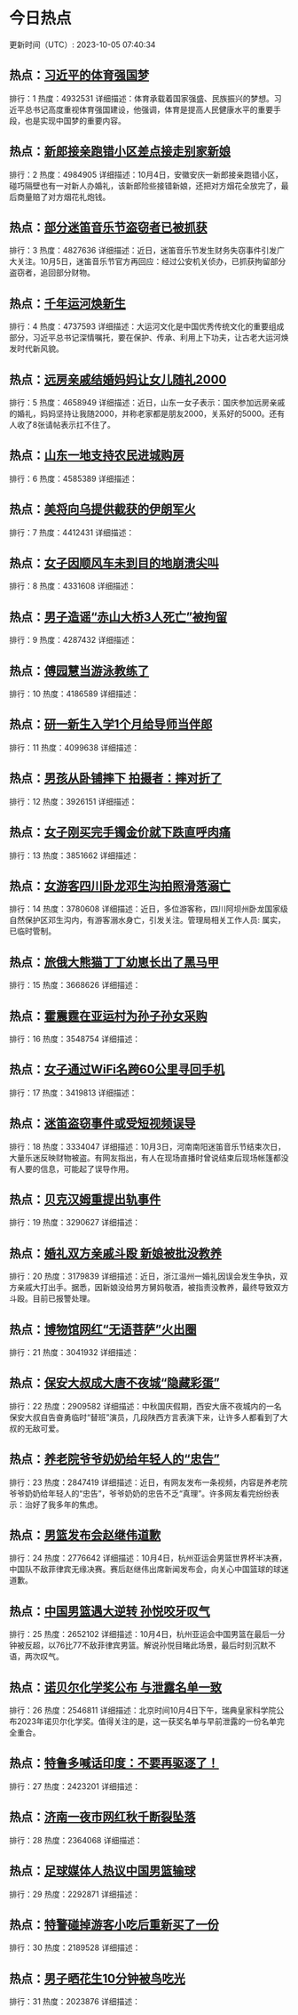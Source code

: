 # 今日热点

更新时间（UTC）: 2023-10-05 07:40:34

## 热点：[习近平的体育强国梦](https://cn.bing.com/search?q=习近平的体育强国梦)
排行：1
热度：4932531
详细描述：体育承载着国家强盛、民族振兴的梦想。习近平总书记高度重视体育强国建设，他强调，体育是提高人民健康水平的重要手段，也是实现中国梦的重要内容。

## 热点：[新郎接亲跑错小区差点接走别家新娘](https://cn.bing.com/search?q=新郎接亲跑错小区差点接走别家新娘)
排行：2
热度：4984905
详细描述：10月4日，安徽安庆一新郎接亲跑错小区，碰巧隔壁也有一对新人办婚礼，该新郎险些接错新娘，还把对方烟花全放完了，最后商量赔了对方烟花礼炮钱。

## 热点：[部分迷笛音乐节盗窃者已被抓获](https://cn.bing.com/search?q=部分迷笛音乐节盗窃者已被抓获)
排行：3
热度：4827636
详细描述：近日，迷笛音乐节发生财务失窃事件引发广大关注。10月5日，迷笛音乐节官方再回应：经过公安机关侦办，已抓获拘留部分盗窃者，追回部分财物。

## 热点：[千年运河焕新生](https://cn.bing.com/search?q=千年运河焕新生)
排行：4
热度：4737593
详细描述：大运河文化是中国优秀传统文化的重要组成部分，习近平总书记深情嘱托，要在保护、传承、利用上下功夫，让古老大运河焕发时代新风貌。

## 热点：[远房亲戚结婚妈妈让女儿随礼2000](https://cn.bing.com/search?q=远房亲戚结婚妈妈让女儿随礼2000)
排行：5
热度：4658949
详细描述：近日，山东一女子表示：国庆参加远房亲戚的婚礼，妈妈坚持让我随2000，并称老家都是朋友2000，关系好的5000。还有人收了8张请帖表示扛不住了。

## 热点：[山东一地支持农民进城购房](https://cn.bing.com/search?q=山东一地支持农民进城购房)
排行：6
热度：4585389
详细描述：

## 热点：[美将向乌提供截获的伊朗军火](https://cn.bing.com/search?q=美将向乌提供截获的伊朗军火)
排行：7
热度：4412431
详细描述：

## 热点：[女子因顺风车未到目的地崩溃尖叫](https://cn.bing.com/search?q=女子因顺风车未到目的地崩溃尖叫)
排行：8
热度：4331608
详细描述：

## 热点：[男子造谣“赤山大桥3人死亡”被拘留](https://cn.bing.com/search?q=男子造谣“赤山大桥3人死亡”被拘留)
排行：9
热度：4287432
详细描述：

## 热点：[傅园慧当游泳教练了](https://cn.bing.com/search?q=傅园慧当游泳教练了)
排行：10
热度：4186589
详细描述：

## 热点：[研一新生入学1个月给导师当伴郎](https://cn.bing.com/search?q=研一新生入学1个月给导师当伴郎)
排行：11
热度：4099638
详细描述：

## 热点：[男孩从卧铺摔下 拍摄者：摔对折了](https://cn.bing.com/search?q=男孩从卧铺摔下拍摄者：摔对折了)
排行：12
热度：3926151
详细描述：

## 热点：[女子刚买完手镯金价就下跌直呼肉痛](https://cn.bing.com/search?q=女子刚买完手镯金价就下跌直呼肉痛)
排行：13
热度：3851662
详细描述：

## 热点：[女游客四川卧龙邓生沟拍照滑落溺亡](https://cn.bing.com/search?q=女游客四川卧龙邓生沟拍照滑落溺亡)
排行：14
热度：3780608
详细描述：近日，多位游客称，四川阿坝州卧龙国家级自然保护区邓生沟内，有游客溺水身亡，引发关注。管理局相关工作人员: 属实，已临时管制。

## 热点：[旅俄大熊猫丁丁幼崽长出了黑马甲](https://cn.bing.com/search?q=旅俄大熊猫丁丁幼崽长出了黑马甲)
排行：15
热度：3668626
详细描述：

## 热点：[霍震霆在亚运村为孙子孙女采购](https://cn.bing.com/search?q=霍震霆在亚运村为孙子孙女采购)
排行：16
热度：3548754
详细描述：

## 热点：[女子通过WiFi名跨60公里寻回手机](https://cn.bing.com/search?q=女子通过WiFi名跨60公里寻回手机)
排行：17
热度：3419813
详细描述：

## 热点：[迷笛盗窃事件或受短视频误导](https://cn.bing.com/search?q=迷笛盗窃事件或受短视频误导)
排行：18
热度：3334047
详细描述：10月3日，河南南阳迷笛音乐节结束次日，大量乐迷反映财物被盗。有网友指出，有人在现场直播时曾说结束后现场帐篷都没有人要的信息，可能起了误导作用。

## 热点：[贝克汉姆重提出轨事件](https://cn.bing.com/search?q=贝克汉姆重提出轨事件)
排行：19
热度：3290627
详细描述：

## 热点：[婚礼双方亲戚斗殴 新娘被批没教养](https://cn.bing.com/search?q=婚礼双方亲戚斗殴新娘被批没教养)
排行：20
热度：3179839
详细描述：近日，浙江温州一婚礼因误会发生争执，双方亲戚大打出手。据悉，因新娘没给男方舅妈敬酒，被指责没教养，最终导致双方斗殴。目前已报警处理。

## 热点：[博物馆网红“无语菩萨”火出圈](https://cn.bing.com/search?q=博物馆网红“无语菩萨”火出圈)
排行：21
热度：3041932
详细描述：

## 热点：[保安大叔成大唐不夜城“隐藏彩蛋”](https://cn.bing.com/search?q=保安大叔成大唐不夜城“隐藏彩蛋”)
排行：22
热度：2909582
详细描述：中秋国庆假期，西安大唐不夜城内的一名保安大叔自告奋勇临时“替班”演员，几段陕西方言表演下来，让许多人都看到了大叔的无敌可爱。

## 热点：[养老院爷爷奶奶给年轻人的“忠告”](https://cn.bing.com/search?q=养老院爷爷奶奶给年轻人的“忠告”)
排行：23
热度：2847419
详细描述：近日，有网友发布一条视频，内容是养老院爷爷奶奶给年轻人的“忠告”，爷爷奶奶的忠告不乏“真理”。许多网友看完纷纷表示：治好了我多年的焦虑。

## 热点：[男篮发布会赵继伟道歉](https://cn.bing.com/search?q=男篮发布会赵继伟道歉)
排行：24
热度：2776642
详细描述：10月4日，杭州亚运会男篮世界杯半决赛，中国队不敌菲律宾无缘决赛。赛后赵继伟出席新闻发布会，向关心中国篮球的球迷道歉。

## 热点：[中国男篮遇大逆转 孙悦咬牙叹气](https://cn.bing.com/search?q=中国男篮遇大逆转孙悦咬牙叹气)
排行：25
热度：2652102
详细描述：10月4日，杭州亚运会中国男篮在最后一分钟被反超，以76比77不敌菲律宾男篮。解说孙悦目睹此场景，最后时刻沉默不语，两次叹气。

## 热点：[诺贝尔化学奖公布 与泄露名单一致](https://cn.bing.com/search?q=诺贝尔化学奖公布与泄露名单一致)
排行：26
热度：2546811
详细描述：北京时间10月4日下午，瑞典皇家科学院公布2023年诺贝尔化学奖。值得关注的是，这一获奖名单与早前泄露的一份名单完全重合。

## 热点：[特鲁多喊话印度：不要再驱逐了！](https://cn.bing.com/search?q=特鲁多喊话印度：不要再驱逐了！)
排行：27
热度：2423201
详细描述：

## 热点：[济南一夜市网红秋千断裂坠落](https://cn.bing.com/search?q=济南一夜市网红秋千断裂坠落)
排行：28
热度：2364068
详细描述：

## 热点：[足球媒体人热议中国男篮输球](https://cn.bing.com/search?q=足球媒体人热议中国男篮输球)
排行：29
热度：2292871
详细描述：

## 热点：[特警碰掉游客小吃后重新买了一份](https://cn.bing.com/search?q=特警碰掉游客小吃后重新买了一份)
排行：30
热度：2189528
详细描述：

## 热点：[男子晒花生10分钟被鸟吃光](https://cn.bing.com/search?q=男子晒花生10分钟被鸟吃光)
排行：31
热度：2023876
详细描述：

